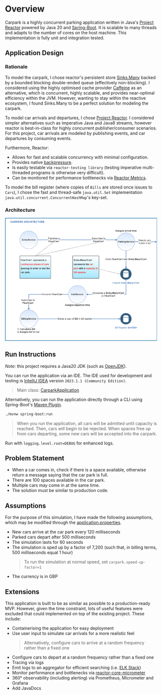 # Overview

Carpark is a highly concurrent parking application written in Java's [Project Reactor](https://projectreactor.io/) powered by Java 20 and [Spring-Boot](https://spring.io/projects/spring-boot). It is scalable to many threads and adapts to the number of cores on the host machine. This implementation is fully unit and integration tested.

## Application Design

### Rationale

To model the carpark, I chose reactor's persistent store [Sinks.Many](https://projectreactor.io/docs/core/release/api/reactor/core/publisher/Sinks.Many.html) backed by a bounded blocking double-ended queue (effectively non-blocking). I considered using the highly optimised cache provider [Caffeine](https://github.com/ben-manes/caffeine) as an alternative, which is concurrent, highly scalable, and provides near-optimal efficiency within the JVM. However, wanting to stay within the reactive ecosystem, I found Sinks.Many to be a perfect solution for modeling the carpark.

To model car arrivals and departures, I chose [Project Reactor](https://projectreactor.io/). I considered simpler alternatives such as imperative Java and Java8 streams, however reactor is best-in-class for highly concurrent publisher/consumer scenarios. For this project, car arrivals are modeled by publishing events, and car departures by consuming events. 

Furthermore, Reactor: 

- Allows for fast and scalable concurrency with minimal configuration. 
- Provides native [backpressure](https://www.baeldung.com/reactor-core#backpressure). 
- Is easily testable via `reactor-testing library` (testing imperative multi-threaded programs is otherwise very difficult).
- Can be monitored for performance bottlenecks via [Reactor Metrics](https://projectreactor.io/docs/core/release/reference/#metrics).

To model the bill register (where copies of `Bills` are stored once issues to `Cars`), I chose the fast and thread-safe `java.util.Set` implementation `java.util.concurrent.ConcurrentHashMap`'s key-set.

### Architecture

![architecture-diagram.png](architecture-diagram.png)

## Run Instructions

*Note*: this project requires a Java20 JDK (such as [OpenJDK](https://jdk.java.net/20/)).

You can run the application via an IDE. The IDE used for development and testing is [IntelliJ IDEA](https://www.jetbrains.com/idea/) version `2023.1.1 (Community Edition)`.
> Main class: [CarparkApplication](src/main/java/com/acerasoni/carpark/CarparkApplication.java)

Alternatively, you can run the application directly through a CLI using Spring-Boot's [Maven Plugin](https://docs.spring.io/spring-boot/docs/current/reference/html/build-tool-plugins.html#build-tool-plugins.maven).
```bash
./mvnw spring-boot:run
```

> When you run the application, all cars will be admitted until capacity is reached. Then, cars will begin to be rejected. When spaces free up from cars departing, some new cars will be accepted into the carpark. 

Run with `logging.level.root=DEBUG` for enhanced logs.

## Problem Statement

- When a car comes in, check if there is a space available, otherwise return a message saying that the car park is full.
- There are 100 spaces available in the car park.
- Multiple cars may come in at the same time.
- The solution must be similar to production code.

## Assumptions

For the purpose of this simulation, I have made the following assumptions, which may be modified through the [application.properties](src/main/resources/application.properties).

- New cars arrive at the car park every 120 milliseconds
- Parked cars depart after 500 milliseconds
- The simulation lasts for 60 seconds
- The simulation is sped up by a factor of 7,200 (such that, in billing terms, 500 milliseconds equal 1 hour)
    > To run the simulation at normal speed, set `carpark.speed-up-factor=1`
- The currency is in GBP

## Extensions

This application is built to be as similar as possible to a production-ready MVP. However, given the time constraint, lots of useful features were excluded that could implemented on top of the existing project. These include:

- Containerising the application for easy deployment
- Use user input to simulate car arrivals for a more realistic feel
  > Alternatively, configure cars to arrive at a random frequency rather than a fixed one
- Configure cars to depart at a random frequency rather than a fixed one
- Tracing via logs
- Emit logs to an aggregator for efficient searching (i.e. [ELK Stack](https://auth0.com/blog/spring-boot-logs-aggregation-and-monitoring-using-elk-stack/)) 
- Monitor performance and bottlenecks via [reactor-core-micrometer](https://projectreactor.io/docs/core/release/reference/#metrics)
- 360° observability (including alerting) via Prometheus, Micrometer and Grafana
- Add JavaDocs
